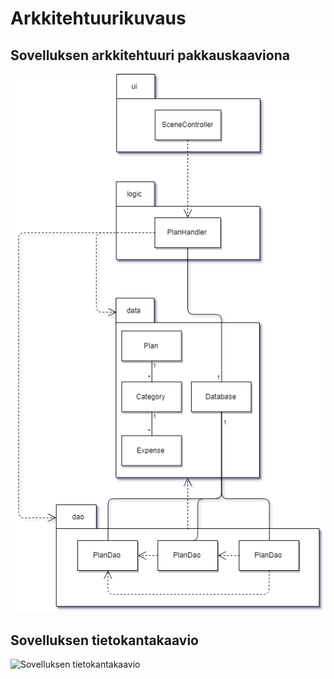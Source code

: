 # Arkkitehtuurikuvaus
## Sovelluksen arkkitehtuuri pakkauskaaviona
![Sovelluksen arkkitehtuuri](https://github.com/otsha/otm-harjoitustyo/blob/master/documentation/week5_architecture.png)

## Sovelluksen tietokantakaavio
![Sovelluksen tietokantakaavio](https://camo.githubusercontent.com/c47126d18f09c883dde8de9d2a721639c7d64578/68747470733a2f2f79756d6c2e6d652f64323665633663652e706e67)

